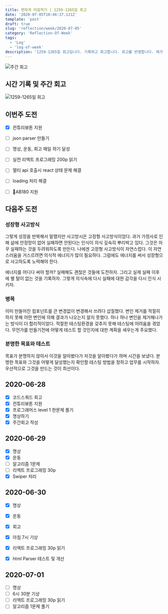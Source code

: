 ```yaml
---
title: 편하게 마음먹기 | 1259-1265일 회고
date: '2020-07-05T10:46:37.121Z'
template: 'post'
draft: true
slug: 'reflection/week/2020-07-05'
category: 'Reflection-Of-Week'
tags:
  - 'Log'
  - 'log-of-week'
description: '1259-1265일 회고입니다. 기록하고 회고합니다. 회고를 반영합니다. 제가 자라는 방식입니다.'
---
```

![주간 회고](https://imgur.com/PwMHNaY.png)



## 시간 기록 및 주간 회고 

![1259-1265일 회고](.png)


## 이번주 도전
- [x] 컨튜리뷰톤 지원
- [ ] json parser 만들기
- [ ] 명상, 운동, 회고 매일 하기 달성
- [ ] 실전 리엑트 프로그래밍 200p 읽기 
- [ ] 멀티 api 호출시 react 상태 문제 해결 
- [ ] loading 처리 해결
- [ ] AB180 지원


## 다음주 도전

### 성장형 사고방식
그렇게 성장을 반복해서 말했지만 사고방시은 고정형 사고방식이었다. 과거 가정사로 인해 삶에 안정망이 없어 실패하면 안된다는 인식이 의식 깊숙히 뿌리박고 있다. 그것은 자꾸 실패하는 것을 두려워하도록 만든다. 나에겐 고정형 사고방식이 자연스럽다. 이 자연스러움을 거스르려면 의식적 에너지가 많이 필요하다. 그럼에도 에너지를 써서 성장형으로 사고하도록 노력해야 한다. 

에너지를 어디다 써야 할까? 실패해도 괜찮은 것들에 도전하자. 그리고 실제 실패 이후에 별 탈이 없는 것을 기록하자. 그렇게 의식속에 다시 실패에 대한 감각을 다시 인식 시키자.

### 병목
이미 만들어진 컴포넌트를 큰 변경없이 변경해서 쓰려다 삽질했다. 변인 제거를 적절히 하지 못해 어떤 변인에 의해 결과가 나오는지 알지 못했다. 하나 하나 변인을 제거해나가는 방식이 더 합리적이었다. 적절한 테스팅환경을 갖추지 못해 테스팅에 어려움을 겪었다. 무언가를 만들기전에 어떻게 테스트 할 것인지에 대한 계획을 세우는게 주요했다. 

### 분명한 목표와 테스트
목표가 분명하지 않아서 이것을 알아봤다가 저것을 알아봤다가 하며 시간을 보냈다. 분명한 목표와 그것을 어떻게 달성했는지 확인할 테스팅 방법을 정하고 업무를 시작하자. 우선적으로 그것을 만드는 것이 최선이다. 

## 2020-06-28
- [x] 코드스쿼드 회고
- [x] 컨튜리뷰톤 지원
- [x] 프로그래머스 level 1 한문제 풀기
- [x] 명상하기 
- [x] 주간회고 작성

## 2020-06-29
- [x] 명상
- [x] 운동
- [ ] 알고리즘 1문제 
- [ ] 리엑트 프로그래밍 30p
- [x] Swiper 처리

## 2020-06-30
- [x] 명상
- [x] 운동
- [x] 회고
- [x] 아침 7시 기상
- [x] 리엑트 프로그래밍 30p 읽기
- [x] html Parser 테스트 및 개선 


## 2020-07-01
- [ ] 명상 
- [ ] 6시 30분 기상
- [ ] 리엑트 프로그래밍 30p 읽기 
- [ ] 알고리즘 1문제 풀기
